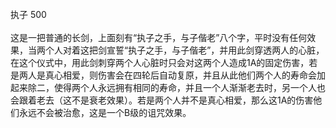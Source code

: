 <title>执子</title>
<meta name="GENERATOR" content="WinCHM">
<meta http-equiv="Content-Type" content="text/html; charset=gb2312">
<br>执子 500
<br>
<br>这是一把普通的长剑，上面刻有“执子之手，与子偕老”八个字，平时没有任何效果，当两个人对着这把剑宣誓“执子之手，与子偕老”，并用此剑穿透两人的心脏，在这个仪式中，用此剑刺穿两个人心脏时只会对这两个人造成1A的固定伤害，若是两人是真心相爱，则伤害会在四轮后自动复原，并且从此他们两个人的寿命会加起来除二，使得两个人永远拥有相同的寿命，并且一个人渐渐老去时，另一个人也会跟着老去（这不是衰老效果）。若是两个人并不是真心相爱，那么这1A的伤害他们永远不会被治愈，这是一个B级的诅咒效果。
<br>